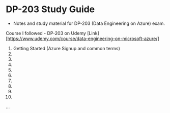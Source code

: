 # DP-203 Study Guide
 - Notes and study material for DP-203 (Data Engineering on Azure) exam. 

Course I followed - DP-203 on Udemy [Link][https://www.udemy.com/course/data-engineering-on-microsoft-azure/]

1. Getting Started (Azure Signup and common terms)
2. 
3. 
4.  
5.   
6.    
7.     
8.      
9.       
10.        
 ...
